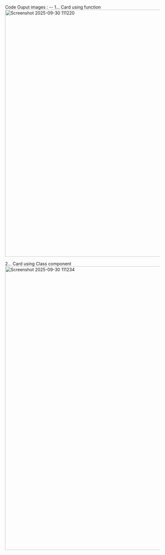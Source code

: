 Code Ouput images : --
1... Card using function 
<img width="1890" height="802" alt="Screenshot 2025-09-30 111220" src="https://github.com/user-attachments/assets/d9b4a099-9cf9-4689-8918-23a0e0beb12e" />

2... Card using Class component
<img width="1891" height="921" alt="Screenshot 2025-09-30 111234" src="https://github.com/user-attachments/assets/96ddf624-b24b-4fde-821a-dfe8f1b85b30" />
